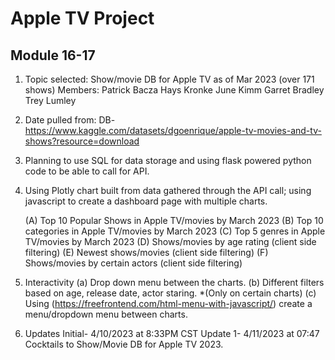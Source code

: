 # Apple TV Project
## Module 16-17
1. Topic selected: Show/movie DB for Apple TV as of Mar 2023 (over 171 shows)
  Members: Patrick Bacza
           Hays Kronke
           June Kimm
           Garret Bradley
           Trey Lumley

2. Date pulled from:
 DB- https://www.kaggle.com/datasets/dgoenrique/apple-tv-movies-and-tv-shows?resource=download
  
3. Planning to use SQL for data storage and using flask powered python code to be able to call for API.
 
4. Using Plotly chart built from data gathered through the API call; using javascript to create a dashboard page with multiple charts.
 
    (A) Top 10 Popular Shows in Apple TV/movies by March 2023
    (B) Top 10 categories in Apple TV/movies by March 2023
    (C) Top 5 genres in Apple TV/movies by March 2023 
    (D) Shows/movies by age rating (client side filtering)
    (E) Newest shows/movies (client side filtering)
    (F) Shows/movies by certain actors (client side filtering)

5. Interactivity
    (a) Drop down menu between the charts.
    (b) Different filters based on age, release date, actor staring. *(Only on certain charts)
    (c) Using (https://freefrontend.com/html-menu-with-javascript/) create a menu/dropdown menu between charts.
    
    
6. Updates
  Initial- 4/10/2023 at 8:33PM CST
  Update 1- 4/11/2023 at 07:47 Cocktails to Show/Movie DB for Apple TV 2023.
